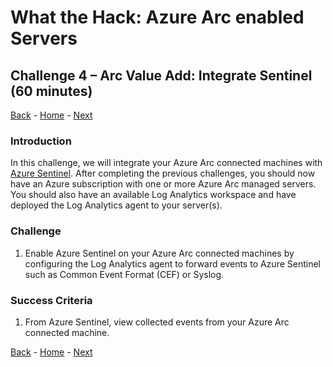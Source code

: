 # What the Hack: Azure Arc enabled Servers 

## Challenge 4 – Arc Value Add: Integrate Sentinel (60 minutes)
[Back](challenge03.md) - [Home](../readme.md) - [Next](challenge05.md)

### Introduction

In this challenge, we will integrate your Azure Arc connected machines with [Azure Sentinel](https://docs.microsoft.com/en-us/azure/sentinel/overview). After completing the previous challenges, you should now have an Azure subscription with one or more Azure Arc managed servers. You should also have an available Log Analytics workspace and have deployed the Log Analytics agent to your server(s).

### Challenge

1. Enable Azure Sentinel on your Azure Arc connected machines by configuring the Log Analytics agent to forward events to Azure Sentinel such as Common Event Format (CEF) or Syslog.

### Success Criteria

1. From Azure Sentinel, view collected events from your Azure Arc connected machine.

[Back](challenge03.md) - [Home](../readme.md) - [Next](challenge05.md)
